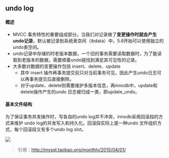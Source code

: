 ## undo log



#### 概述

- MVCC 事务特性的重要组成部分。当我们对记录做了**变更操作时就会产生undo记录**，默认被记录到系统表空间（ibdata）中，5.6开始可以使用独立的undo表空间。
- undo记录中存储的时老版本数据，一个旧的事务需要读取数据时，为了能读取到老版本的数据，需要顺着undo链找到满足其可见性的记录。
- 大多数对数据的变更操作包括 insert、delete、update
  - 其中 insert 操作再事务提交前只对当前事务可见，因此产生undo日志可以再事务提交后直接删除。
  - 对于update、delete则需要维护多版本信息，再innodb中，update和delete操作产生的undo 日志被归成一类，即update_undo。



#### 基本文件结构

为了保证事务并发操作时，写各自的undo log并不冲突，innodb采用回滚段的方式来维护 undo log的并发写入和持久化。回滚段实际上是一种undo 文件组织方式，每个回滚段又有多个undo log slot。

![](C:\Users\Administrator\AppData\Roaming\Typora\typora-user-images\image-20201215010445493.png)



> 引用：http://mysql.taobao.org/monthly/2015/04/01/